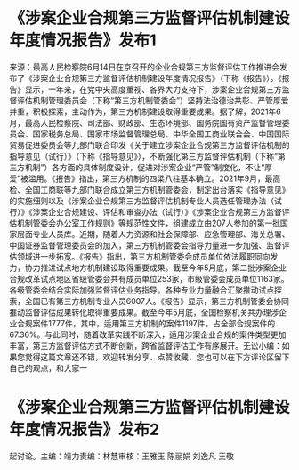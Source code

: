 # 《涉案企业合规第三方监督评估机制建设年度情况报告》发布1

来源：最高人民检察院6月14日在京召开的企业合规第三方监督评估工作推进会发布了《涉案企业合规第三方监督评估机制建设年度情况报告》（下称《报告》）。《报告》显示，一年来，在党中央高度重视、各界大力支持下，涉案企业合规第三方监督评估机制管理委员会（下称“第三方机制管委会”）坚持法治德治共彰、严管厚爱并重，积极探索，主动作为，第三方机制建设取得重要成果。据了解，2021年6月，最高人民检察院、司法部、财政部、生态环境部、国务院国有资产监督管理委员会、国家税务总局、国家市场监督管理总局、中华全国工商业联合会、中国国际贸易促进委员会等九部门联合印发《关于建立涉案企业合规第三方监督评估机制的指导意见（试行）》（下称《指导意见》），不断强化第三方监督评估机制（下称“第三方机制”）各方面的具体制度设计，促进对涉案企业“严管”制度化，不让“厚爱”被滥用。《报告》指出，第三方机制的四梁八柱基本确立。2021年9月，最高检、全国工商联等九部门联合成立第三方机制管委会，制定出台落实《指导意见》的实施细则以及《涉案企业合规第三方监督评估机制专业人员选任管理办法（试行）》《涉案企业合规建设、评估和审查办法（试行）》《涉案企业合规第三方监督评估机制管委会办公室工作规则》等规范性文件，组建成立由207人参加的第一批国家层面专业人员库。近期，随着人力资源和社会保障部、应急管理部、海关总署、中国证券监督管理委员会的加入，第三方机制管委会指导力量进一步加强、监督评估领域进一步拓宽。《报告》指出，第三方机制管委会成员单位依法履职同向发力，协力推进试点地方机制建设取得重要成果。截至今年5月底，第二批涉案企业合规改革试点地区省级管委会共有成员单位253家，市级管委会成员单位1163家。各级管委会结合实际加强监督评估业务指导。各种专业力量融合汇聚推动试点探索，全国已有第三方机制专业人员6007人。《报告》显示，第三方机制管委会协同推动监督评估成果转化取得重要成果。截至今年5月底，全国检察机关共办理涉企业合规案件1777件，其中，适用第三方机制的案件1197件，占全部合规案件的67.36%。与此同时，随着改革实践不断深入，适用涉案企业合规的案件类型更加丰富，第三方监督评估方式不断创新，跨省监督评估工作有序展开。无讼小编：如果您觉得这篇文章还不错，欢迎转发分享、点赞收藏，您也可以在下方评论区留下自己的观点，和大家一

# 《涉案企业合规第三方监督评估机制建设年度情况报告》发布2

起讨论。主编：靖力责编：林慧审核：王雅玉 陈丽娟 刘逸凡 王敬

